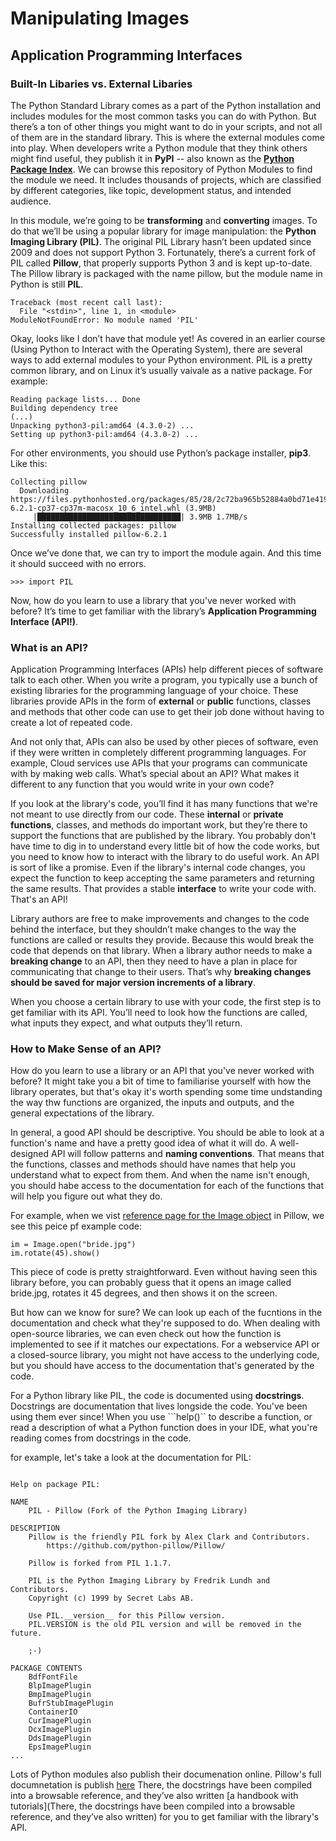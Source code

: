 # Manipulating Images 

## Application Programming Interfaces

### Built-In Libaries vs. External Libaries 

The Python Standard Library comes as a part of the Python installation and includes modules for the most common tasks you can do with Python. But there’s a ton of other things you might want to do in your scripts, and not all of them are in the standard library. This is where the external modules come into play. When developers write a Python module that they think others might find useful, they publish it in **PyPI** -- also known as the [**Python Package Index**](https://pypi.org/). We can browse this repository of Python Modules to find the module we need. It includes thousands of projects, which are classified by different categories, like topic, development status, and intended audience. 

In this module, we’re going to be **transforming** and **converting** images. To do that we’ll be using a popular library for image manipulation: the **Python Imaging Library (PIL)**. The original PIL Library hasn’t been updated since 2009 and does not support Python 3. Fortunately, there’s a current fork of PIL called **Pillow**, that properly supports Python 3 and is kept up-to-date. The Pillow library is packaged with the name pillow, but the module name in Python is still **PIL**.

```>>> import PIL
Traceback (most recent call last):
  File "<stdin>", line 1, in <module>
ModuleNotFoundError: No module named 'PIL'
```
Okay, looks like I don’t have that module yet! As covered in an earlier course (Using Python to Interact with the Operating System), there are several ways to add external modules to your Python environment. PIL is a pretty common library, and on Linux it’s usually vaivale as a native package. For example:

```user@ubuntu:~$ sudo apt install python3-pil
Reading package lists... Done
Building dependency tree     
(...)
Unpacking python3-pil:amd64 (4.3.0-2) ...
Setting up python3-pil:amd64 (4.3.0-2) ...
```

For other environments, you should use Python’s package installer, **pip3**. Like this:

```$ pip3 install pillow
Collecting pillow
  Downloading https://files.pythonhosted.org/packages/85/28/2c72ba965b52884a0bd71e419761fc162763dc2e5d9bec2f3b1949f7272a/Pillow-6.2.1-cp37-cp37m-macosx_10_6_intel.whl (3.9MB)
     |████████████████████████████████| 3.9MB 1.7MB/s
Installing collected packages: pillow
Successfully installed pillow-6.2.1
```
Once we’ve done that, we can try to import the module again. And this time it should succeed with no errors. 

```
>>> import PIL
```

Now, how do you learn to use a library that you’ve never worked with before? It’s time to get familiar with the library’s **Application Programming Interface (API!)**.

### What is an API?

Application Programming Interfaces (APIs) help different pieces of software talk to each other. When you write a program, you typically use a bunch of existing libraries for the programming language of your choice. These libraries provide APIs in the form of **external** or **public** functions, classes and methods that other code can use to get their job done without having to create a lot of repeated code. 

And not only that, APIs can also be used by other pieces of software, even if they were written in completely different programming languages. For example, Cloud services use APIs that your programs can communicate with by making web calls. What’s special about an API? What makes it different to any function that you would write in your own code? 

If you look at the library's code, you’ll find it has many functions that we're not meant to use directly from our code. These **internal** or **private functions**, classes, and methods do important work, but they’re there to support the functions that are published by the library. You probably don't have time to dig in to understand every little bit of how the code works, but you need to know how to interact with the library to do useful work. An API is sort of like a promise. Even if the library's internal code changes, you expect the function to keep accepting the same parameters and returning the same results. That provides a stable **interface** to write your code with. That's an API!

Library authors are free to make improvements and changes to the code behind the interface, but they shouldn’t make changes to the way the functions are called or results they provide. Because this would break the code that depends on that library. When a library author needs to make a **breaking change** to an API, then they need to have a plan in place for communicating that change to their users. That’s why **breaking changes should be saved for major version increments of a library**. 

When you choose a certain library to use with your code, the first step is to get familiar with its API. You’ll need to look how the functions are called, what inputs they expect, and what outputs they’ll return.

### How to Make Sense of an API? 

How do you learn to use a library or an API that you've never worked with before? It might take you a bit of time to familiarise yourself with how the library operates, but that's okay it's worth spending some time undstanding the way thw functions are organized, the inputs and outputs, and the general expectations of the library. 

In general, a good API should be descriptive. You should be able to look at a function's name and have a pretty good idea of what it will do. A well-designed API will follow patterns and **naming conventions**. That means that the functions, classes and methods should have names that help you understand what to expect from them. And when the name isn't enough, you should habe access to the documentation for each of the functions that will help you figure out what they do. 

For example, when we vist [reference page for the Image object](https://pillow.readthedocs.io/en/stable/reference/Image.html) in Pillow, we see this peice pf example code:

```from PIL import Image
im = Image.open("bride.jpg")
im.rotate(45).show()
```
This piece of code is pretty straightforward. Even without having seen this library before, you can probably guess that it opens an image called bride.jpg, rotates it 45 degrees, and then shows it on the screen. 

But how can we know for sure? We can look up each of the fucntions in the documentation and check what they're supposed to do. When dealing with open-source libraries, we can even check out how the function is implemented to see if it matches our expectations. For a webservice API or a closed-source library, you might not have access to the underlying code, but you should have access to the documentation that's generated by the code. 

For a Python library like PIL, the code is documented using **docstrings**. Docstrings are documentation that lives longside the code. You've been using them ever since! When you use ```help()`` to describe a function, or read a description of what a Python function does in your IDE, what you're reading comes from docstrings in the code. 

for example, let's take a look at the documentation for PIL:

```>>> help(PIL)

Help on package PIL:

NAME
    PIL - Pillow (Fork of the Python Imaging Library)

DESCRIPTION
    Pillow is the friendly PIL fork by Alex Clark and Contributors.
        https://github.com/python-pillow/Pillow/

    Pillow is forked from PIL 1.1.7.

    PIL is the Python Imaging Library by Fredrik Lundh and Contributors.
    Copyright (c) 1999 by Secret Labs AB.

    Use PIL.__version__ for this Pillow version.
    PIL.VERSION is the old PIL version and will be removed in the future.

    ;-)

PACKAGE CONTENTS
    BdfFontFile
    BlpImagePlugin
    BmpImagePlugin
    BufrStubImagePlugin
    ContainerIO
    CurImagePlugin
    DcxImagePlugin
    DdsImagePlugin
    EpsImagePlugin
...
```

Lots of Python modules also publish their documenation online. Pillow's full documnetation is publish [here](https://pillow.readthedocs.io/en/stable/) There, the docstrings have been compiled into a browsable reference, and they’ve also written [a handbook with tutorials](There, the docstrings have been compiled into a browsable reference, and they’ve also written) for you to get familiar with the library's API.
